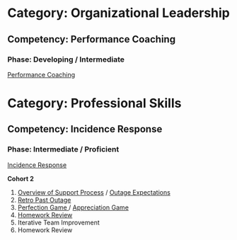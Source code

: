 # Category: Organizational Leadership
## Competency: Performance Coaching
### Phase: Developing / Intermediate

[Performance Coaching](../organizational_leadership/performance_coaching.md)

# Category: Professional Skills
## Competency: Incidence Response
### Phase: Intermediate / Proficient

[Incidence Response](../professional_skills/incidence_response.md)

**Cohort 2**
1. [Overview of Support Process](../topics/support_process.md) / [Outage Expectations](../topics/outage_expectations.md)
2. [Retro Past Outage](../topics/retro_past_outage.md)
3. [Perfection Game ](../topics/perfection_game.md)/ [Appreciation Game](../topics/appreciation_game.md)
4. [Homework Review](../topics/perfection_game.md)
5. Iterative Team Improvement
6. Homework Review

